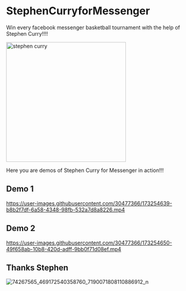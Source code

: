 # StephenCurryforMessenger
Win every facebook messenger basketball tournament with the help of Stephen Curry!!!!

<img width="322" alt="stephen curry" src="https://user-images.githubusercontent.com/30477366/173254609-c9db1470-4e16-4492-be8f-116e2683fccb.jpeg">

Here you are demos of Stephen Curry for Messenger in action!!!
## Demo 1

https://user-images.githubusercontent.com/30477366/173254639-b8b2f7df-6a58-4348-98fb-532a7d8a8226.mp4

## Demo 2

https://user-images.githubusercontent.com/30477366/173254650-49f658ab-10b8-420d-adff-9bb0f71d08ef.mp4



## Thanks Stephen

![74267565_469172540358760_7190071808110886912_n](https://user-images.githubusercontent.com/30477366/173254609-c9db1470-4e16-4492-be8f-116e2683fccb.jpeg)

